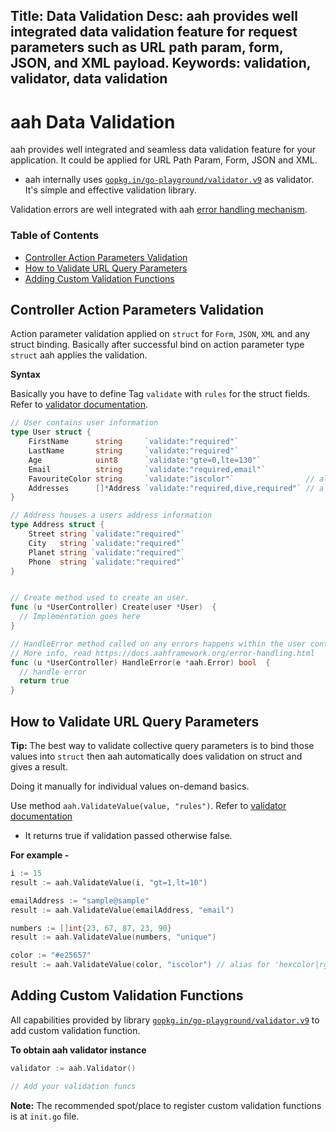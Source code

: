 Title: Data Validation
Desc: aah provides well integrated data validation feature for request parameters such as URL path param, form, JSON, and XML payload.
Keywords: validation, validator, data validation
---
# aah Data Validation

aah provides well integrated and seamless data validation feature for your application. It could be applied for URL Path Param, Form, JSON and XML.

  * aah internally uses [`gopkg.in/go-playground/validator.v9`](https://github.com/go-playground/validator) as validator. It's simple and effective validation library.

Validation errors are well integrated with aah [error handling mechanism](/error-handling.html).

### Table of Contents

  * [Controller Action Parameters Validation](#controller-action-parameters-validation)
  * [How to Validate URL Query Parameters](#how-to-validate-url-query-parameters)
  * [Adding Custom Validation Functions](#adding-custom-validation-functions)

## Controller Action Parameters Validation

Action parameter validation applied on `struct` for `Form`, `JSON`, `XML` and any struct binding. Basically after successful bind on action parameter type `struct` aah applies the validation.

**Syntax**

Basically you have to define Tag `validate` with `rules` for the struct fields. Refer to [validator documentation](https://godoc.org/gopkg.in/go-playground/validator.v9).

```go
// User contains user information
type User struct {
	FirstName      string     `validate:"required"`
	LastName       string     `validate:"required"`
	Age            uint8      `validate:"gte=0,lte=130"`
	Email          string     `validate:"required,email"`
	FavouriteColor string     `validate:"iscolor"`                // alias for 'hexcolor|rgb|rgba|hsl|hsla'
	Addresses      []*Address `validate:"required,dive,required"` // a person can have a home and cottage...
}

// Address houses a users address information
type Address struct {
	Street string `validate:"required"`
	City   string `validate:"required"`
	Planet string `validate:"required"`
	Phone  string `validate:"required"`
}


// Create method used to create an user.
func (u *UserController) Create(user *User)  {
  // Implementation goes here
}

// HandleError method called on any errors happens within the user controller.
// More info, read https://docs.aahframework.org/error-handling.html
func (u *UserController) HandleError(e *aah.Error) bool  {
  // handle error
  return true
}
```

## How to Validate URL Query Parameters

<div class="alert alert-info-green">
<p><strong>Tip:</strong> The best way to validate collective query parameters is to bind those values into <code>struct</code> then aah automatically does validation on struct and gives a result.</p>
</div>

Doing it manually for individual values on-demand basics.

Use method `aah.ValidateValue(value, "rules")`. Refer to [validator documentation](https://godoc.org/gopkg.in/go-playground/validator.v9)

  * It returns true if validation passed otherwise false.

**For example -**

```go
i := 15
result := aah.ValidateValue(i, "gt=1,lt=10")

emailAddress := "sample@sample"
result := aah.ValidateValue(emailAddress, "email")

numbers := []int{23, 67, 87, 23, 90}
result := aah.ValidateValue(numbers, "unique")

color := "#e25657"
result := aah.ValidateValue(color, "iscolor") // alias for 'hexcolor|rgb|rgba|hsl|hsla'
```

## Adding Custom Validation Functions

All capabilities provided by library [`gopkg.in/go-playground/validator.v9`](https://github.com/go-playground/validator) to add custom validation function.

**To obtain aah validator instance**

```go
validator := aah.Validator()

// Add your validation funcs
```

<div class="alert alert-info-blue">
<p><strong>Note:</strong> The recommended spot/place to register custom validation functions is at <code>init.go</code> file.</p>
</div>

